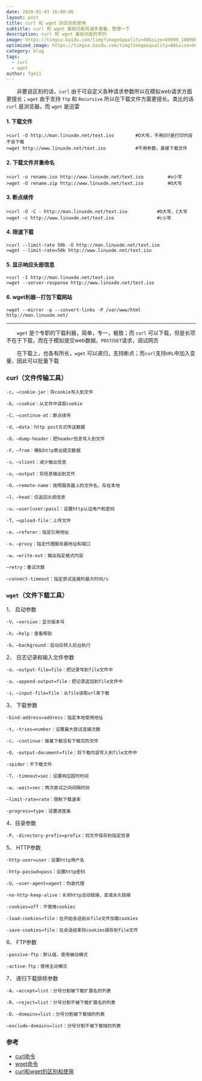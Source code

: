 ```yaml
---
date: 2020-01-03 16:00:00
layout: post
title: curl 和 wget 的区别和使用
subtitle: curl 和 wget 基础功能有诸多重叠，整理一下
description: curl 和 wget 基础功能的罗列
image: https://timgsa.baidu.com/timg?image&quality=80&size=b9999_10000&sec=1578046469146&di=24b211897ae2ce4b99f4c04c8cbfaced&imgtype=0&src=http%3A%2F%2Fattimg.dospy.com%2Fimg%2Fday_110923%2F20110923_0dd4df9e10e0aabdb8aaoGPSl0x9i9p6.jpg
optimized_image: https://timgsa.baidu.com/timg?image&quality=80&size=b9999_10000&sec=1578046015201&di=a2aac8c9fec3fe96e50f8e67c0b84f5d&imgtype=0&src=http%3A%2F%2Fattach.bbs.miui.com%2Fforum%2F201303%2F21%2F102406y3330470vtfz8y93.jpg
category: blog
tags:
  - curl
  - wget 
author: fg411
---
```


　　非要说区别的话，`curl` 由于可自定义各种请求参数所以在模拟web请求方面更擅长；`wget` 由于支持 `ftp` 和 `Recursive` 所以在下载文件方面更擅长。类比的话 `curl` 是浏览器，而 `wget` 是迅雷

#### 1. 下载文件

```shell
>curl -O http://man.linuxde.net/text.iso        #O大写，不用O只是打印内容不会下载
>wget http://www.linuxde.net/text.iso           #不用参数，直接下载文件
```

#### 2. 下载文件并重命名
```shell
>curl -o rename.iso http://www.linuxde.net/text.iso         #o小写
>wget -O rename.zip http://www.linuxde.net/text.iso         #O大写
```

#### 3. 断点续传
```shell
>curl -O -C - http://man.linuxde.net/text.iso           #O大写，C大写
>wget -c http://www.linuxde.net/text.iso                #c小写
```

#### 4. 限速下载
```shell
>curl --limit-rate 50k -O http://man.linuxde.net/text.iso
>wget --limit-rate=50k http://www.linuxde.net/text.iso
```

#### 5. 显示响应头部信息
```shell
>curl -I http://man.linuxde.net/text.iso
>wget --server-response http://www.linuxde.net/test.iso
```

#### 6. wget利器--打包下载网站
```shell
>wget --mirror -p --convert-links -P /var/www/html http://man.linuxde.net/
```

-----------

　　`wget` 是个专职的下载利器，简单，专一，极致；而 `curl` 可以下载，但是长项不在于下载，而在于模拟提交web数据，`POST`/`GET`请求，调试网页

　　在下载上，也各有所长，`wget` 可以递归，支持断点；而`curl`支持`URL`中加入变量，因此可以批量下载


### curl（文件传输工具）

```shell
-c，–cookie-jar：将cookie写入到文件

-b，–cookie：从文件中读取cookie

-C，–continue-at：断点续传

-d，–data：http post方式传送数据

-D，–dump-header：把header信息写入到文件

-F，–from：模拟http表达提交数据

-s，–slient：减少输出信息

-o，–output：将信息输出到文件

-O，–remote-name：按照服务器上的文件名，存在本地

–l，–head：仅返回头部信息

-u，–user[user:pass]：设置http认证用户和密码

-T，–upload-file：上传文件

-e，–referer：指定引用地址

-x，–proxy：指定代理服务器地址和端口

-w，–write-out：输出指定格式内容

–retry：重试次数

–connect-timeout：指定尝试连接的最大时间/s
```

### `wget`（文件下载工具）

1、 启动参数
```
-V，–version：显示版本号

-h，–help：查看帮助

-b，–background：启动后转入后台执行

```

2、 日志记录和输入文件参数

```
-o，–output-file=file：把记录写到file文件中

-a，–append-output=file：把记录追加到file文件中

-i，–input-file=file：从file读取url来下载
```

3、 下载参数
```
-bind-address=address：指定本地使用地址

-t，-tries=number：设置最大尝试连接次数

-c，-continue：接着下载没有下载完的文件

-O，-output-document=file：将下载内容写入到file文件中

-spider：不下载文件

-T，-timeout=sec：设置响应超时时间

-w，-wait=sec：两次尝试之间间隔时间

–limit-rate=rate：限制下载速率

-progress=type：设置进度条
```

4、目录参数
```
-P，-directory-prefix=prefix：将文件保存到指定目录
```

5、 HTTP参数
```
-http-user=user：设置http用户名

-http-passwd=pass：设置http密码

-U，–user-agent=agent：伪装代理

-no-http-keep-alive：关闭http活动链接，变成永久链接

-cookies=off：不使用cookies

-load-cookies=file：在开始会话前从file文件加载cookies

-save-cookies=file：在会话结束将cookies保存到file文件
```

6、 FTP参数
```
-passive-ftp：默认值，使用被动模式

-active-ftp：使用主动模式
```

7、 递归下载排除参数
```
-A，–accept=list：分号分割被下载扩展名的列表

-R，–reject=list：分号分割不被下载扩展名的列表

-D，–domains=list：分号分割被下载域的列表

–exclude-domains=list：分号分割不被下载域的列表
```

### 参考
 - [curl命令](https://man.linuxde.net/curl)
 - [wget命令](https://man.linuxde.net/wget)
 - [curl和wget的区别和使用](https://www.cnblogs.com/lsdb/p/7171779.html)
